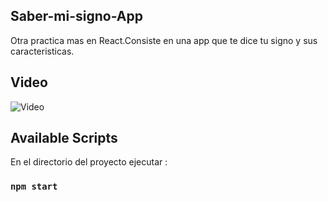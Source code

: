 ## Saber-mi-signo-App
Otra practica mas en React.Consiste en una app que te dice tu signo y sus caracteristicas.

## Video
![Video](https://i.ibb.co/ZHQRr4B/zodiaco.gif)


## Available Scripts

En el directorio del proyecto ejecutar :

### `npm start`
